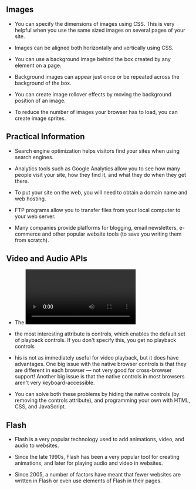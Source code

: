 ## Images
* You can specify the dimensions of images using CSS.
This is very helpful when you use the same sized images on several pages of your site.

* Images can be aligned both horizontally and vertically using CSS.

* You can use a background image behind the box created by any element on a page.

* Background images can appear just once or be repeated across the background of the box.

* You can create image rollover effects by moving the background position of an image.

* To reduce the number of images your browser has to load, you can create image sprites.

## Practical Information
* Search engine optimization helps visitors find your sites when using search engines.

* Analytics tools such as Google Analytics allow you to see how many people visit your site, how they find it, and what they do when they get there.

* To put your site on the web, you will need to obtain a domain name and web hosting.

* FTP programs allow you to transfer files from your local computer to your web server.

* Many companies provide platforms for blogging, email newsletters, e-commerce and other popular website tools (to save you writing them from scratch).

## Video and Audio APIs
* The <video> and <audio> elements allow us to embed video and audio into web pages.
* the most interesting attribute is controls, which enables the default set of playback controls. If you don't specify this, you get no playback controls
* his is not as immediately useful for video playback, but it does have advantages. One big issue with the native browser controls is that they are different in each browser — not very good for cross-browser support! Another big issue is that the native controls in most browsers aren't very keyboard-accessible.

* You can solve both these problems by hiding the native controls (by removing the controls attribute), and programming your own with HTML, CSS, and JavaScript.

## Flash
* Flash is a very popular technology used to add animations, video, and audio to websites.

* Since the late 1990s, Flash has been a very popular tool for creating animations, and later for playing audio and video in websites.

* Since 2005, a number of factors have meant that fewer websites are written in Flash or even use elements of Flash in their pages.